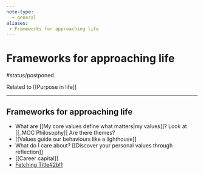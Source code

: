 ```yaml
---
note-type:
  - general
aliases: 
 - Frameworks for approaching life
---
```


# Frameworks for approaching life

#status/postponed 

Related to [[Purpose in life]]

---

## Frameworks for approaching life

- What are [[My core values define what matters|my values]]? Look at [[_MOC Philosophy]] Are there themes?
- [[Values guide our behaviours like a lighthouse]]
- What do I care about? [[Discover your personal values through reflection]]
- [[Career capital]]
- [Fetching Title#2bl1](https://wiki.nikiv.dev/focusing/goals)

